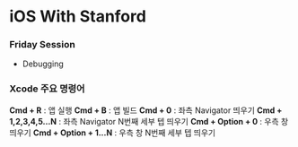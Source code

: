 # iOS With Stanford

### Friday Session

- Debugging



### Xcode 주요 명령어

**Cmd + R** : 앱 실행
**Cmd + B** : 앱 빌드
**Cmd + 0** : 좌측 Navigator 띄우기
**Cmd + 1,2,3,4,5...N** : 좌측 Navigator N번째 세부 텝 띄우기
**Cmd + Option + 0** : 우측 창 띄우기
**Cmd + Option + 1...N** : 우측 창 N번째 세부 텝 띄우기


